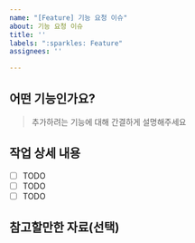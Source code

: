 ```yaml
---
name: "[Feature] 기능 요청 이슈"
about: 기능 요청 이슈
title: ''
labels: ":sparkles: Feature"
assignees: ''

---
```


## 어떤 기능인가요?

> 추가하려는 기능에 대해 간결하게 설명해주세요

## 작업 상세 내용

- [ ] TODO
- [ ] TODO
- [ ] TODO

## 참고할만한 자료(선택)
